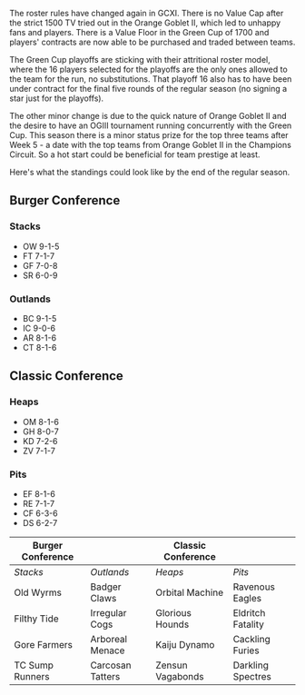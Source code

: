 The roster rules have changed again in GCXI. There is no Value Cap after the strict 1500 TV tried out in the Orange Goblet II, which led to unhappy fans and players. There is a Value Floor in the Green Cup of 1700 and players' contracts are now able to be purchased and traded between teams.

The Green Cup playoffs are sticking with their attritional roster model, where the 16 players selected for the playoffs are the only ones allowed to the team for the run, no substitutions. That playoff 16 also has to have been under contract for the final five rounds of the regular season (no signing a star just for the playoffs).

The other minor change is due to the quick nature of Orange Goblet II and the desire to have an OGIII tournament running concurrently with the Green Cup. This season there is a minor status prize for the top three teams after Week 5 - a date with the top teams from Orange Goblet II in the Champions Circuit. So a hot start could be beneficial for team prestige at least.

Here's what the standings could look like by the end of the regular season.

## Burger Conference

### Stacks

* OW 9-1-5
* FT 7-1-7
* GF 7-0-8
* SR 6-0-9

### Outlands

* BC 9-1-5
* IC 9-0-6
* AR 8-1-6
* CT 8-1-6

## Classic Conference

### Heaps

* OM 8-1-6
* GH 8-0-7
* KD 7-2-6
* ZV 7-1-7

### Pits

* EF 8-1-6
* RE 7-1-7
* CF 6-3-6
* DS 6-2-7


| Burger Conference | | Classic Conference | |
|---------------------|--|------------|----|
| *Stacks* | *Outlands* | *Heaps* | *Pits* |
| Old Wyrms | Badger Claws | Orbital Machine | Ravenous Eagles |
| Filthy Tide | Irregular Cogs | Glorious Hounds | Eldritch Fatality |
| Gore Farmers | Arboreal Menace | Kaiju Dynamo | Cackling Furies |
| TC Sump Runners | Carcosan Tatters | Zensun Vagabonds | Darkling Spectres |

